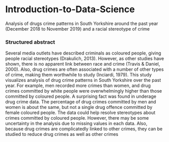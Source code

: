 # Introduction-to-Data-Science
Analysis of drugs crime patterns in South Yorkshire around the past year (December 2018 to November 2019) and a racial stereotype of crime

### Structured abstract
Several media outlets have described criminals as coloured people, giving people racial stereotypes (Drakulich, 2013). However, as other studies have shown, there is no apparent link between race and crime (Travis & Daniel, 2000). Also, drug crimes are often associated with a number of other types of crime, making them worthwhile to study (Inciardi, 1979). This study visualizes analysis of drug crime patterns in South Yorkshire over the past year. For example, men recorded more crimes than women, and drug crimes committed by white people were overwhelmingly higher than those committed by coloured people. A surprising fact was found in underage drug crime data. The percentage of drug crimes committed by men and women is about the same, but not a single drug offence committed by female coloured people. The data could help resolve stereotypes about crimes committed by coloured people. However, there may be some uncertainty in the analysis due to missing values in each data. Also, because drug crimes are complicatedly linked to other crimes, they can be studied to reduce drug crimes as well as other crimes
